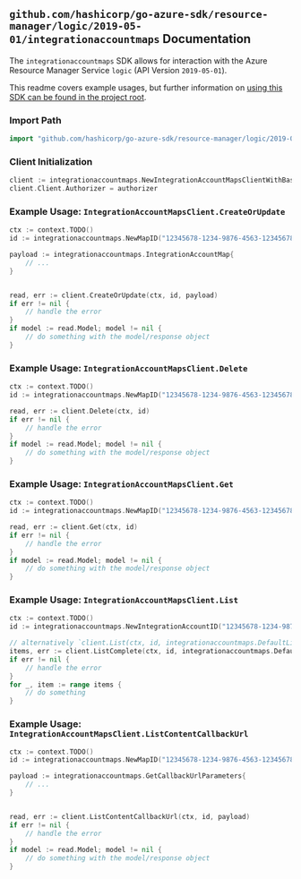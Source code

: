 
## `github.com/hashicorp/go-azure-sdk/resource-manager/logic/2019-05-01/integrationaccountmaps` Documentation

The `integrationaccountmaps` SDK allows for interaction with the Azure Resource Manager Service `logic` (API Version `2019-05-01`).

This readme covers example usages, but further information on [using this SDK can be found in the project root](https://github.com/hashicorp/go-azure-sdk/tree/main/docs).

### Import Path

```go
import "github.com/hashicorp/go-azure-sdk/resource-manager/logic/2019-05-01/integrationaccountmaps"
```


### Client Initialization

```go
client := integrationaccountmaps.NewIntegrationAccountMapsClientWithBaseURI("https://management.azure.com")
client.Client.Authorizer = authorizer
```


### Example Usage: `IntegrationAccountMapsClient.CreateOrUpdate`

```go
ctx := context.TODO()
id := integrationaccountmaps.NewMapID("12345678-1234-9876-4563-123456789012", "example-resource-group", "integrationAccountValue", "mapValue")

payload := integrationaccountmaps.IntegrationAccountMap{
	// ...
}


read, err := client.CreateOrUpdate(ctx, id, payload)
if err != nil {
	// handle the error
}
if model := read.Model; model != nil {
	// do something with the model/response object
}
```


### Example Usage: `IntegrationAccountMapsClient.Delete`

```go
ctx := context.TODO()
id := integrationaccountmaps.NewMapID("12345678-1234-9876-4563-123456789012", "example-resource-group", "integrationAccountValue", "mapValue")

read, err := client.Delete(ctx, id)
if err != nil {
	// handle the error
}
if model := read.Model; model != nil {
	// do something with the model/response object
}
```


### Example Usage: `IntegrationAccountMapsClient.Get`

```go
ctx := context.TODO()
id := integrationaccountmaps.NewMapID("12345678-1234-9876-4563-123456789012", "example-resource-group", "integrationAccountValue", "mapValue")

read, err := client.Get(ctx, id)
if err != nil {
	// handle the error
}
if model := read.Model; model != nil {
	// do something with the model/response object
}
```


### Example Usage: `IntegrationAccountMapsClient.List`

```go
ctx := context.TODO()
id := integrationaccountmaps.NewIntegrationAccountID("12345678-1234-9876-4563-123456789012", "example-resource-group", "integrationAccountValue")

// alternatively `client.List(ctx, id, integrationaccountmaps.DefaultListOperationOptions())` can be used to do batched pagination
items, err := client.ListComplete(ctx, id, integrationaccountmaps.DefaultListOperationOptions())
if err != nil {
	// handle the error
}
for _, item := range items {
	// do something
}
```


### Example Usage: `IntegrationAccountMapsClient.ListContentCallbackUrl`

```go
ctx := context.TODO()
id := integrationaccountmaps.NewMapID("12345678-1234-9876-4563-123456789012", "example-resource-group", "integrationAccountValue", "mapValue")

payload := integrationaccountmaps.GetCallbackUrlParameters{
	// ...
}


read, err := client.ListContentCallbackUrl(ctx, id, payload)
if err != nil {
	// handle the error
}
if model := read.Model; model != nil {
	// do something with the model/response object
}
```
